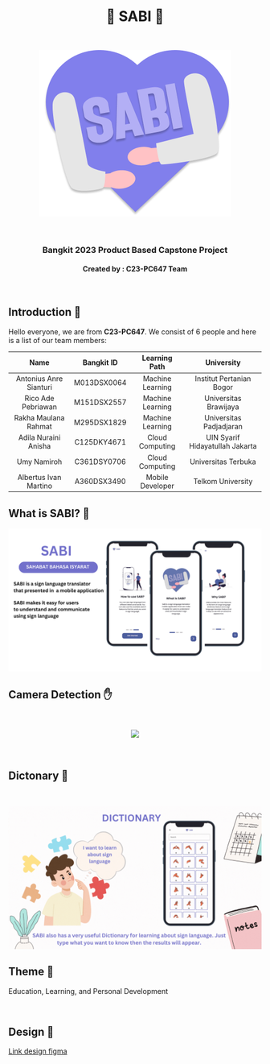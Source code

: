 <h1 align="center"> 🫰 SABI 🤞</h1>
<br>
<p align="center">
  <img src="https://github.com/C23-PC647-SABI/.github/blob/main/profile/logo.png?raw=true">
</p>
<br>
<h3 align="center">Bangkit 2023 Product Based Capstone Project</h3>
<h4 align="center">Created by : C23-PC647 Team</h4>
<br>

## Introduction 👋
Hello everyone, we are from **C23-PC647**. We consist of 6 people and here is a list of our team members:

| Name | Bangkit ID | Learning Path | University |
| :---: | :---: | :---: | :---: |
| Antonius Anre Sianturi  | M013DSX0064  | Machine Learning | Institut Pertanian Bogor |
| Rico Ade Pebriawan | M151DSX2557  | Machine Learning | Universitas Brawijaya |
| Rakha Maulana Rahmat | M295DSX1829  | Machine Learning | Universitas Padjadjaran |
| Adila Nuraini Anisha | C125DKY4671  | Cloud Computing | UIN Syarif Hidayatullah Jakarta |
| Umy Namiroh | C361DSY0706  | Cloud Computing | Universitas Terbuka |
| Albertus Ivan Martino | A360DSX3490 | Mobile Developer | Telkom University |


## What is SABI? 👋
<p align="center">
  <img src="../profile/SAHABAT BAHASA ISYARAT.png">
</p>


## Camera Detection ✋
<br>
<p align="center">
  <img src="../profile/SAHABAT BAHASA ISYARAT (1).giff">
</p>
<br>

## Dictonary 📖
<br>
<p align="center">
  <img src="../profile/SAHABAT BAHASA ISYARAT.gif">
 <br>

## Theme 📖
Education, Learning, and Personal Development

<br>

## Design 🎨
<a href="https://www.figma.com/file/og6YrEiuUxkzTqKmq8ElQf/SABI?type=design&node-id=0%3A1&t=PEnx3zpeaP7X9qac-1">Link design figma</a>

<br>

